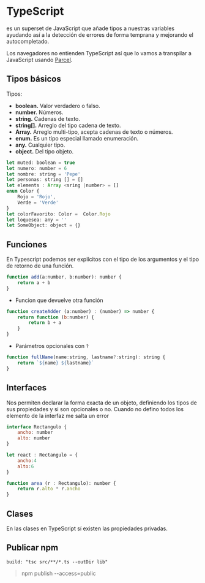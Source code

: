 # TypeScript
 es un superset de JavaScript que añade tipos a nuestras variables ayudando así a la detección de errores de forma temprana y mejorando el autocompletado.

Los navegadores no entienden TypeScript así que lo vamos a transpilar a JavaScript usando [Parcel](https://parceljs.org/).

## Tipos básicos
Tipos:

* **boolean.** Valor verdadero o falso.
* **number.** Números.
* **string.** Cadenas de texto.
* **string[].** Arreglo del tipo cadena de texto.
* **Array.** Arreglo multi-tipo, acepta cadenas de texto o números.
* **enum.** Es un tipo especial llamado enumeración.
* **any.** Cualquier tipo.
* **object.** Del tipo objeto.

```js
let muted: boolean = true
let numero: number = 6
let nombre: string = 'Pepe'
let personas: string [] = []
let elements : Array <sring |number> = []
enum Color {
    Rojo = 'Rojo',
    Verde = 'Verde'
}
let colorFavorito: Color =  Color.Rojo
let loquesea: any = ''
let SomeObject: object = {}
```

## Funciones
En Typescript podemos ser explícitos con el tipo de los argumentos y el tipo de retorno de una función.

``` js
function add(a:number, b:number): number {
    return a + b
}
``` 

* Funcion que devuelve otra función
``` js
function createAdder (a:number) : (number) => number {
    return function (b:number) {
        return b + a
    }
}
```

* Parámetros opcionales con `?`
``` js
function fullName(name:string, lastname?:string): string {
    return `${name} ${lastname}`
}
```

## Interfaces
Nos permiten declarar la forma exacta de un objeto, definiendo los tipos de sus propiedades y si son opcionales o no. Cuando no defino todos los elemento de la interfaz me salta un error

``` js
interface Rectangulo {
    ancho: number
    alto: number
}

let react : Rectangulo = {
    ancho:4
    alto:6
}

function area (r : Rectangulo): number {
    return r.alto * r.ancho
}
``` 

## Clases
En las clases en TypeScript sí existen las propiedades privadas.

## Publicar npm 
`build: "tsc src/**/*.ts --outDir lib"`
> npm publish --access=public